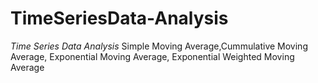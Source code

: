 # TimeSeriesData-Analysis
*Time Series Data Analysis*  Simple Moving Average,Cummulative Moving Average, Exponential Moving Average, Exponential Weighted Moving Average
